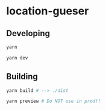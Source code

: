 # location-gueser

## Developing

```bash
yarn
```

```bash
yarn dev
```

## Building

```bash
yarn build # --> ./dist
```

```bash
yarn preview # Do NOT use in prod!!
```
